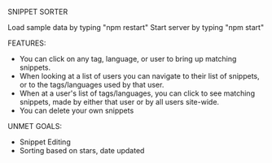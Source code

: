 SNIPPET SORTER

Load sample data by typing "npm restart"
Start server by typing "npm start"

FEATURES:
- You can click on any tag, language, or user to bring up matching snippets.
- When looking at a list of users you can navigate to their list of snippets, or to the tags/languages used by that user.
- When at a user's list of tags/languages, you can click to see matching snippets, made by either that user or by all users site-wide.
- You can delete your own snippets

UNMET GOALS:
- Snippet Editing
- Sorting based on stars, date updated
